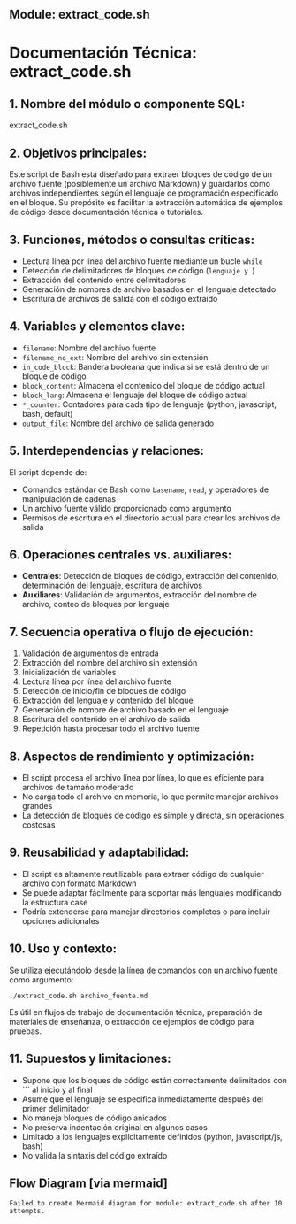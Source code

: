 ## Module: extract_code.sh

# Documentación Técnica: extract_code.sh

## 1. **Nombre del módulo o componente SQL:**
extract_code.sh

## 2. **Objetivos principales:**
Este script de Bash está diseñado para extraer bloques de código de un archivo fuente (posiblemente un archivo Markdown) y guardarlos como archivos independientes según el lenguaje de programación especificado en el bloque. Su propósito es facilitar la extracción automática de ejemplos de código desde documentación técnica o tutoriales.

## 3. **Funciones, métodos o consultas críticas:**
- Lectura línea por línea del archivo fuente mediante un bucle `while`
- Detección de delimitadores de bloques de código (```lenguaje y ```)
- Extracción del contenido entre delimitadores
- Generación de nombres de archivo basados en el lenguaje detectado
- Escritura de archivos de salida con el código extraído

## 4. **Variables y elementos clave:**
- `filename`: Nombre del archivo fuente
- `filename_no_ext`: Nombre del archivo sin extensión
- `in_code_block`: Bandera booleana que indica si se está dentro de un bloque de código
- `block_content`: Almacena el contenido del bloque de código actual
- `block_lang`: Almacena el lenguaje del bloque de código actual
- `*_counter`: Contadores para cada tipo de lenguaje (python, javascript, bash, default)
- `output_file`: Nombre del archivo de salida generado

## 5. **Interdependencias y relaciones:**
El script depende de:
- Comandos estándar de Bash como `basename`, `read`, y operadores de manipulación de cadenas
- Un archivo fuente válido proporcionado como argumento
- Permisos de escritura en el directorio actual para crear los archivos de salida

## 6. **Operaciones centrales vs. auxiliares:**
- **Centrales**: Detección de bloques de código, extracción del contenido, determinación del lenguaje, escritura de archivos
- **Auxiliares**: Validación de argumentos, extracción del nombre de archivo, conteo de bloques por lenguaje

## 7. **Secuencia operativa o flujo de ejecución:**
1. Validación de argumentos de entrada
2. Extracción del nombre del archivo sin extensión
3. Inicialización de variables
4. Lectura línea por línea del archivo fuente
5. Detección de inicio/fin de bloques de código
6. Extracción del lenguaje y contenido del bloque
7. Generación de nombre de archivo basado en el lenguaje
8. Escritura del contenido en el archivo de salida
9. Repetición hasta procesar todo el archivo fuente

## 8. **Aspectos de rendimiento y optimización:**
- El script procesa el archivo línea por línea, lo que es eficiente para archivos de tamaño moderado
- No carga todo el archivo en memoria, lo que permite manejar archivos grandes
- La detección de bloques de código es simple y directa, sin operaciones costosas

## 9. **Reusabilidad y adaptabilidad:**
- El script es altamente reutilizable para extraer código de cualquier archivo con formato Markdown
- Se puede adaptar fácilmente para soportar más lenguajes modificando la estructura case
- Podría extenderse para manejar directorios completos o para incluir opciones adicionales

## 10. **Uso y contexto:**
Se utiliza ejecutándolo desde la línea de comandos con un archivo fuente como argumento:
```
./extract_code.sh archivo_fuente.md
```
Es útil en flujos de trabajo de documentación técnica, preparación de materiales de enseñanza, o extracción de ejemplos de código para pruebas.

## 11. **Supuestos y limitaciones:**
- Supone que los bloques de código están correctamente delimitados con ``` al inicio y al final
- Asume que el lenguaje se especifica inmediatamente después del primer delimitador
- No maneja bloques de código anidados
- No preserva indentación original en algunos casos
- Limitado a los lenguajes explícitamente definidos (python, javascript/js, bash)
- No valida la sintaxis del código extraído
## Flow Diagram [via mermaid]
```mermaid
Failed to create Mermaid diagram for module: extract_code.sh after 10 attempts.
```
